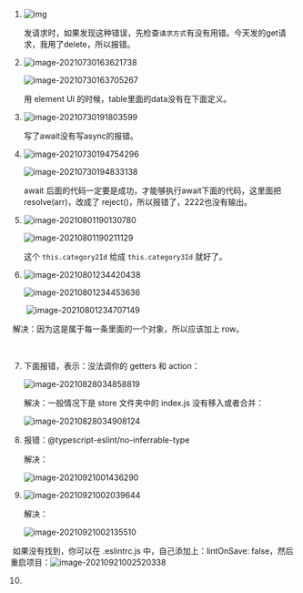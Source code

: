 1. ![img](https://img-blog.csdnimg.cn/20201117230901405.png?x-oss-process=image/watermark,type_ZmFuZ3poZW5naGVpdGk,shadow_10,text_aHR0cHM6Ly9ibG9nLmNzZG4ubmV0L3FxXzE3MzY5NTQ1,size_16,color_FFFFFF,t_70#pic_center)

   发请求时，如果发现这种错误，先检查`请求方式`有没有用错。今天发的get请求，我用了delete，所以报错。

   

2. ![image-20210730163621738](报错表.assets/image-20210730163621738.png)

   ![image-20210730163705267](报错表.assets/image-20210730163705267.png)

   用 element UI 的时候，table里面的data没有在下面定义。

   

3. ![image-20210730191803599](报错表.assets/image-20210730191803599.png)

   写了await没有写async的报错。

   

4. ![image-20210730194754296](报错表.assets/image-20210730194754296.png)

   

   ![image-20210730194833138](报错表.assets/image-20210730194833138.png)

   await 后面的代码一定要是成功，才能够执行await下面的代码，这里面把resolve(arr)，改成了 reject()，所以报错了，2222也没有输出。

   

5. ![image-20210801190130780](报错表.assets/image-20210801190130780.png)

   ![image-20210801190211129](报错表.assets/image-20210801190211129.png)

   这个 `this.category2Id` 给成 `this.category3Id` 就好了。

   

6. ![image-20210801234420438](报错表.assets/image-20210801234420438.png)

   ![image-20210801234453636](报错表.assets/image-20210801234453636.png)

   ​		![image-20210801234707149](报错表.assets/image-20210801234707149.png)

​			解决：因为这是属于每一条里面的一个对象，所以应该加上 row。

​					

7. 下面报错，表示：没法调你的 getters 和 action：

   ![image-20210828034858819](报错表.assets/image-20210828034858819.png)

   

   解决：一般情况下是 store 文件夹中的 index.js 没有移入或者合并：

   ![image-20210828034908124](报错表.assets/image-20210828034908124.png)

8. 报错：@typescript-eslint/no-inferrable-type 

   解决：

   ![image-20210921001436290](报错表.assets/image-20210921001436290.png)

9. ![image-20210921002039644](报错表.assets/image-20210921002039644.png)

   解决：

   ![image-20210921002135510](报错表.assets/image-20210921002135510.png)

​			如果没有找到，你可以在 .eslintrc.js 中，自己添加上：lintOnSave: false，然后重启项目：![image-20210921002520338](报错表.assets/image-20210921002520338.png)



10. 


